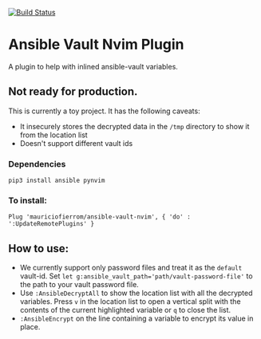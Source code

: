 [![Build Status](https://travis-ci.com/mauriciofierrom/ansible-vault-nvim.svg?branch=main)](https://travis-ci.com/mauriciofierrom/ansible-vault-nvim)

# Ansible Vault Nvim Plugin

A plugin to help with inlined ansible-vault variables.

## Not ready for production.

This is currently a toy project. It has the following caveats:

- It insecurely stores the decrypted data in the `/tmp` directory to show it from the
  location list
- Doesn't support different vault ids

### Dependencies

```
pip3 install ansible pynvim
```

### To install:

```
Plug 'mauriciofierrom/ansible-vault-nvim', { 'do' : ':UpdateRemotePlugins' }
```

## How to use:

- We currently support only password files and treat it as the `default`
  vault-id. Set `let g:ansible_vault_path='path/vault-password-file'` to the path to your vault password file.
- Use `:AnsibleDecryptAll` to show the location list with all the decrypted variables. Press `v` in the location list to open a vertical split with the contents of the current highlighted variable or `q` to close the list.
- `:AnsibleEncrypt` on the line containing a variable to encrypt its value in
  place.
